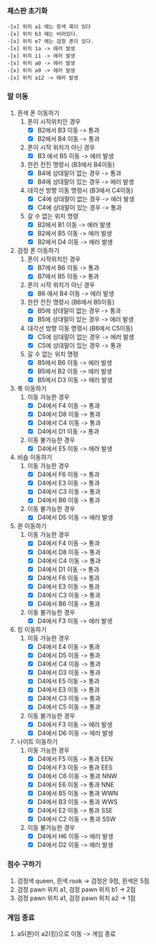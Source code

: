### 체스판 초기화
    -[x] 위치 a1 에는 흰색 룩이 있다
    -[x] 위치 b3 에는 비어있다.
    -[x] 위치 e7 에는 검정 폰이 있다.
    -[x] 위치 1a -> 에러 발생
    -[x] 위치 i1 -> 에러 발생
    -[x] 위치 a0 -> 에러 발생
    -[x] 위치 a9 -> 에러 발생
    -[x] 위치 a12 -> 에러 발생
    
    
### 말 이동
1. 흰색 폰 이동하기
    1. 폰이 시작위치인 경우
        -[x] B2에서 B3 이동 -> 통과
        -[x] B2에서 B4 이동 -> 통과
    2. 폰이 시작 위치가 아닌 경우
        -[x] B3 에서 B5 이동 -> 에러 발생
    3. 한칸 전진 명령시 (B3에서 B4이동)
        -[x] B4에 상대말이 없는 경우 -> 통과
        -[x] B4에 상대말이 있는 경우 -> 에러 발생
    4. 대각선 방향 이동 명령시 (B3에서 C4이동)
        -[x] C4에 상대말이 없는 경우 -> 에러 발생
        -[x] C4에 상대말이 있는 경우 -> 통과
    5. 갈 수 없는 위치 명령
        -[x] B2에서 B1 이동 -> 에러 발생
        -[x] B2에서 B5 이동 -> 에러 발생
        -[x] B2에서 D4 이동 -> 에러 발생
        
1. 검정 폰 이동하기
    1. 폰이 시작위치인 경우
        -[x] B7에서 B6 이동 -> 통과
        -[x] B7에서 B5 이동 -> 통과
    2. 폰이 시작 위치가 아닌 경우
        -[x] B6 에서 B4 이동 -> 에러 발생
    3. 한칸 전진 명령시 (B6에서 B5이동)
        -[x] B5에 상대말이 없는 경우 -> 통과
        -[x] B5에 상대말이 있는 경우 -> 에러 발생
    4. 대각선 방향 이동 명령시 (B6에서 C5이동)
        -[x] C5에 상대말이 없는 경우 -> 에러 발생
        -[x] C5에 상대말이 있는 경우 -> 통과
    5. 갈 수 없는 위치 명령
        -[x] B5에서 B6 이동 -> 에러 발생
        -[x] B5에서 B2 이동 -> 에러 발생
        -[x] B5에서 D3 이동 -> 에러 발생
        
1. 룩 이동하기
    1. 이동 가능한 경우
        -[x] D4에서 F4 이동 -> 통과
        -[x] D4에서 D8 이동 -> 통과
        -[x] D4에서 C4 이동 -> 통과
        -[x] D4에서 D1 이동 -> 통과       
    2. 이동 불가능한 경우
        -[x] D4에서 E5 이동 -> 에러 발생
        
1. 비숍 이동하기
    1. 이동 가능한 경우
        -[x] D4에서 F6 이동 -> 통과
        -[x] D4에서 E3 이동 -> 통과
        -[x] D4에서 C3 이동 -> 통과
        -[x] D4에서 B6 이동 -> 통과
    2. 이동 불가능한 경우
        -[x] D4에서 D5 이동 -> 에러 발생

1. 퀸 이동하기
    1. 이동 가능한 경우
        -[x] D4에서 F4 이동 -> 통과
        -[x] D4에서 D8 이동 -> 통과
        -[x] D4에서 C4 이동 -> 통과
        -[x] D4에서 D1 이동 -> 통과
        -[x] D4에서 F6 이동 -> 통과
        -[x] D4에서 E3 이동 -> 통과
        -[x] D4에서 C3 이동 -> 통과
        -[x] D4에서 B6 이동 -> 통과       
    2. 이동 불가능한 경우
        -[x] D4에서 F3 이동 -> 에러 발생
        
1. 킹 이동하기
    1. 이동 가능한 경우
        -[x] D4에서 E4 이동 -> 통과
        -[x] D4에서 D5 이동 -> 통과
        -[x] D4에서 C4 이동 -> 통과
        -[x] D4에서 D3 이동 -> 통과
        -[x] D4에서 E5 이동 -> 통과
        -[x] D4에서 E3 이동 -> 통과
        -[x] D4에서 C3 이동 -> 통과
        -[X] D4에서 C5 이동 -> 통과       
    2. 이동 불가능한 경우
        -[x] D4에서 F3 이동 -> 에러 발생
        -[X] D4에서 D6 이동 -> 에러 발생

1. 나이트 이동하기
    1. 이동 가능한 경우
        -[x] D4에서 F5 이동 -> 통과 EEN
        -[x] D4에서 F3 이동 -> 통과 EES
        -[x] D4에서 C6 이동 -> 통과 NNW
        -[x] D4에서 E6 이동 -> 통과 NNE
        -[x] D4에서 B5 이동 -> 통과 WWN
        -[x] D4에서 B3 이동 -> 통과 WWS
        -[x] D4에서 E2 이동 -> 통과 SSE
        -[X] D4에서 C2 이동 -> 통과 SSW   
    2. 이동 불가능한 경우
        -[x] D4에서 H6 이동 -> 에러 발생
        -[X] D4에서 D2 이동 -> 에러 발생

### 점수 구하기
1. 검정색 queen, 흰색 rook -> 검정은 9점, 흰색은 5점
2. 검정 pawn 위치 a1, 검정 pawn 위치 b1 -> 2점
3. 검정 pawn 위치 a1, 검정 pawn 위치 a2 -> 1점

### 게임 종료
1. a5(퀸)이 a2(킹)으로 이동 -> 게임 종료